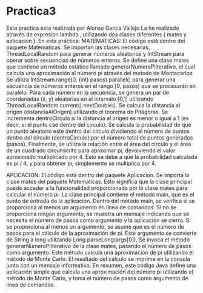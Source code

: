# Practica3
Esta practica esta realizada por Alonso García Vallejo 
La he realizado através de expresion lambda , utilizando dos clases diferentes ( mates y aplicacion ).
En esta práctica:
MATEMATICAS:
El código está dentro del paquete Matematicas.
Se importan las clases necesarias, ThreadLocalRandom para generar números aleatorios y IntStream para operar sobre secuencias de números enteros.
Se define una clase mates que contiene un método estático llamado generarNumeroPiIterativo, el cual calcula una aproximación al número pi através del metodo de Montecarlos.                                         Se utiliza IntStream.range(0, (int) pasos).parallel() para generar una secuencia de números enteros en el rango [0, pasos) que se procesarán en paralelo.
Para cada número en la secuencia, se genera un par de coordenadas (x, y) aleatorias en el intervalo [0,1] utilizando ThreadLocalRandom.current().nextDouble().
Se calcula la distancia al origen (distanciaAlOrigen) utilizando el teorema de Pitágoras.
Se incrementa dentroCirculo si la distancia al origen es menor o igual a 1 (es decir, si el punto cae dentro del círculo).
Se calcula la probabilidad de que un punto aleatorio esté dentro del círculo dividiendo el número de puntos dentro del círculo (dentroCirculo) por el número total de puntos generados (pasos).
Finalmente, se utiliza la relación entre el área del círculo y el área de un cuadrado circunscrito para aproximar pi, devolviendo el valor aproximado multiplicado por 4. Esto se debe a que la probabilidad calculada es pi / 4, y para obtener pi, simplemente se multiplica por 4.

APLICACION:
El código está dentro del paquete Aplicacion.
Se importa la clase mates del paquete Matematicas. Esto significa que la clase principal puede acceder a la funcionalidad proporcionada por la clase mates para calcular el número pi.
La clase principal contiene el método main, que es el punto de entrada de la aplicación.
Dentro del método main, se verifica si se proporciona al menos un argumento en línea de comandos. Si no se proporciona ningún argumento, se muestra un mensaje indicando que se necesita el número de pasos como argumento y la aplicación se cierra.
Si se proporciona al menos un argumento, se asume que es el número de pasos para el cálculo de la aproximación de pi. Este argumento se convierte de String a long utilizando Long.parseLong(args[0]).
Se invoca el método generarNumeroPiIterativo de la clase mates, pasando el número de pasos como argumento. Este método calcula una aproximación de pi utilizando el método de Monte Carlo.
El resultado del cálculo se imprime en la consola junto con un mensaje informativo.
En resumen, este código Java define una aplicación simple que calcula una aproximación del número pi utilizando el método de Monte Carlo, y toma el número de pasos como argumento de línea de comandos.

